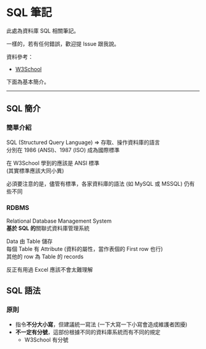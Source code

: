 # SQL 筆記
此處為資料庫 SQL 相關筆記。

一樣的，若有任何錯誤，歡迎提 Issue 跟我說。

資料參考：  
- [W3School](https://www.w3schools.com/sql/)

下面為基本簡介。

---

## SQL 簡介
### 簡單介紹
SQL (Structured Query Language) => 存取、操作資料庫的語言  
分別在 1986 (ANSI)、1987 (ISO) 成為國際標準

在 W3School 學到的應該是 ANSI 標準  
(其實標準應該大同小異)

必須要注意的是，儘管有標準，各家資料庫的語法 (如 MySQL 或 MSSQL) 仍有些不同

### RDBMS 
Relational Database Management System  
**基於 SQL 的**關聯式資料庫管理系統

Data 由 Table 儲存  
每個 Table 有 Attribute (資料的屬性，當作表個的 First row 也行)  
其他的 row 為 Table 的 records

反正有用過 Excel 應該不會太難理解

## SQL 語法
### 原則
- 指令**不分大小寫**，但建議統一寫法 (一下大寫一下小寫會造成維護者困擾)
- **不一定有分號**，這部份根據不同的資料庫系統而有不同的規定
    - W3School 有分號